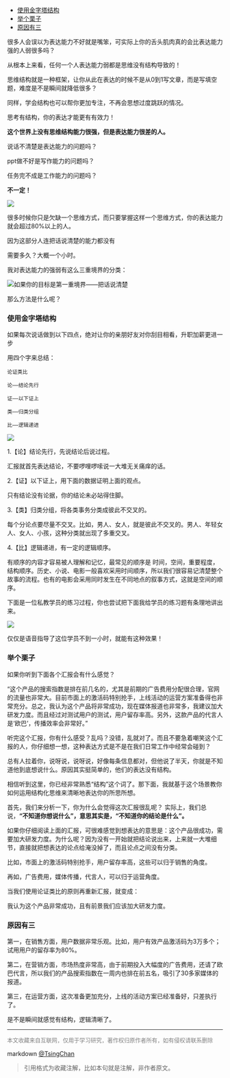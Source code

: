 
<!-- TOC -->

- [使用金字塔结构](#使用金字塔结构)
- [举个栗子](#举个栗子)
- [原因有三](#原因有三)

<!-- /TOC -->
  
很多人会误以为表达能力不好就是嘴笨，可实际上你的舌头肌肉真的会比表达能力强的人弱很多吗？

从根本上来看，任何一个人表达能力弱都是思维没有结构导致的！

思维结构就是一种框架，让你从此在表达的时候不是从0到1写文章，而是写填空题，难度是不是瞬间就降低很多？

同样，学会结构也可以帮你更加专注，不再会思想过度跳跃的情况。

思考有结构，你的表达才能更有有效力！

**这个世界上没有思维结构能力很强，但是表达能力很差的人。**

说话不清楚是表达能力的问题吗？

ppt做不好是写作能力的问题吗？

任务完不成是工作能力的问题吗？

**不一定！**

![](https://pic3.zhimg.com/50/v2-6ad18f088b74102530f5cb870ab59de0_hd.jpg)

很多时候你只是欠缺一个思维方式，而只要掌握这样一个思维方式，你的表达能力就会超过80%以上的人。

因为这部分人连把话说清楚的能力都没有

需要多久？大概一个小时。



我对表达能力的强弱有这么三重境界的分类：

![](https://pic1.zhimg.com/50/v2-015209934058018b4cc889772dfc3954_hd.jpg)如果你的目标是第一重境界——把话说清楚


那么方法是什么呢？

### 使用金字塔结构

如果每次说话做到以下四点，绝对让你的亲朋好友对你刮目相看，升职加薪更进一步

用四个字来总结：

    论证类比

    论——结论先行

    证——以下证上

    类——归类分组

    比——逻辑递进

![](https://pic4.zhimg.com/50/v2-5a9e2c102d9481c894750a13a8f4b2ae_hd.jpg)

1.【论】结论先行，先说结论后说过程。

汇报就首先表达结论，不要啰哩啰嗦说一大堆无关痛痒的话。

2.【证】以下证上，用下面的数据证明上面的观点。

只有结论没有论据，你的结论未必站得住脚。

3.【类】归类分组，将各类事务分类成彼此不交叉的。

每个分论点要尽量不交叉。比如，男人、女人，就是彼此不交叉的。男人、年轻女人、女人、小孩，这种分类就出现了多重交叉。

4.【比】逻辑递进，有一定的逻辑顺序。

有顺序的内容才容易被人理解和记忆，最常见的顺序是 时间，空间，重要程度，结构顺序。历史、小说、电影一般喜欢采用时间顺序，所以我们很容易记清楚整个故事的流程。也有的电影会采用同时发生在不同地点的叙事方式，这就是空间的顺序。

下面是一位私教学员的练习过程，你也尝试把下面我给学员的练习题有条理地讲出来。

![](https://pic1.zhimg.com/50/v2-be0100656767631bca8e730b2ea06d08_hd.jpg)

仅仅是语音指导了这位学员不到一小时，就能有这种效果！

### 举个栗子

如果你听到下面各个汇报会有什么感觉？

“这个产品的搜索指数是排在前几名的，尤其是前期的广告费用分配很合理，官网的流量也非常大。目前市面上的激活码特别抢手，上线活动的运营方案准备得也非常充分。总之，我认为这个产品将非常成功，现在媒体报道也非常多，我建议加大研发力度。而且经过对测试用户的测试，用户留存率高。另外，这款产品的代言人是‘欧巴’，传播效率会非常好。”

听完这个汇报，你有什么感受？乱吗？没错，乱就对了。而且不要急着嘲笑这个汇报的人，你仔细想一想，这种表达方式是不是在我们日常工作中经常会碰到？

总有人拉着你，说呀说，说呀说，好像每条信息都对，但他说了半天，你就是不知道他到底想说什么。原因其实挺简单的，他们的表达没有结构。

相信听到这里，你已经非常熟悉“结构”这个词了。那下面，我就基于这个场景教你如何运用结构化思维来清晰地表达你的所思所想。

首先，我们来分析一下，你为什么会觉得这次汇报很乱呢？ 实际上，我们总说，**“不知道你想说什么”，意思其实是，“不知道你的结论是什么”。**



如果你仔细阅读上面的汇报，可很难感觉到想表达的意思是：这个产品很成功，需要加大研发力度。为什么呢？因为没有一开始就把结论说出来，上来就一大堆细节，直接就把想表达的论点给淹没掉了，而且论点之间没有分类。

比如，市面上的激活码特别抢手，用户留存率高，这些可以归于销售的角度。

再如，广告费用，媒体传播，代言人，可以归于运营角度。

当我们使用论证类比的原则再重新汇报，就变成：

我认为这个产品非常成功，且有前景我们应该加大研发力度。

### 原因有三

第一，在销售方面，用户数据非常乐观。比如，用户有效产品激活码为3万多个；试用用户的留存率为80%。

第二，在营销方面，市场热度非常高，由于前期投入大幅度的广告费用，还请了欧巴代言，所以我们的产品搜索指数在一周内也排在前五名，吸引了30多家媒体的报道。

第三，在运营方面，这次准备更加充分，上线的活动方案已经准备好，只差执行了。

是不是瞬间就感觉有结构，逻辑清晰了。

----
<font size=2 color='grey'>本文收藏来自互联网，仅用于学习研究，著作权归原作者所有，如有侵权请联系删除</font>

markdown [@TsingChan](http://www.9ong.com/) 

> 引用格式为收藏注解，比如本句就是注解，非作者原文。
